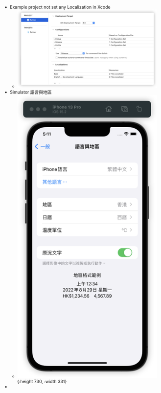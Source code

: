- Example project not set any Localization in Xcode
	- ![image.png](../assets/image_1655284191132_0.png)
- Simulator 語言與地區
	- ![image.png](../assets/image_1655284278188_0.png){:height 730, :width 331}
-